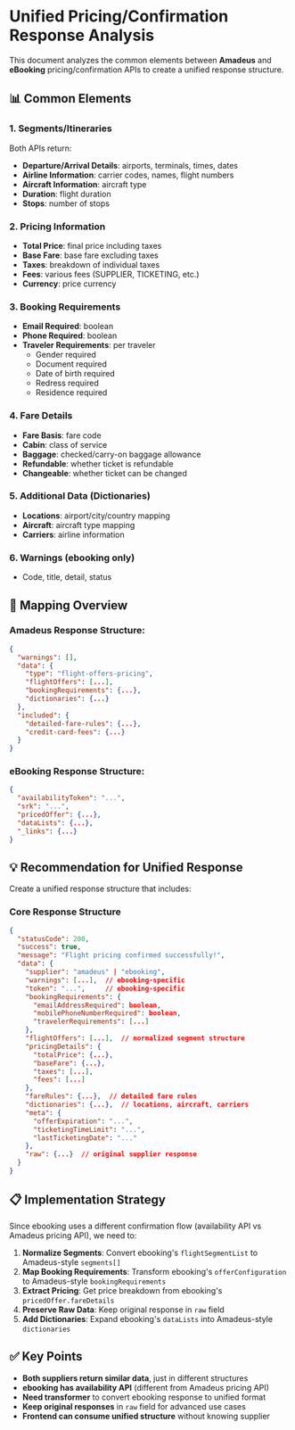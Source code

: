 # Unified Pricing/Confirmation Response Analysis

This document analyzes the common elements between **Amadeus** and **eBooking** pricing/confirmation APIs to create a unified response structure.

## 📊 Common Elements

### 1. **Segments/Itineraries**

Both APIs return:

- **Departure/Arrival Details**: airports, terminals, times, dates
- **Airline Information**: carrier codes, names, flight numbers
- **Aircraft Information**: aircraft type
- **Duration**: flight duration
- **Stops**: number of stops

### 2. **Pricing Information**

- **Total Price**: final price including taxes
- **Base Fare**: base fare excluding taxes
- **Taxes**: breakdown of individual taxes
- **Fees**: various fees (SUPPLIER, TICKETING, etc.)
- **Currency**: price currency

### 3. **Booking Requirements**

- **Email Required**: boolean
- **Phone Required**: boolean
- **Traveler Requirements**: per traveler
  - Gender required
  - Document required
  - Date of birth required
  - Redress required
  - Residence required

### 4. **Fare Details**

- **Fare Basis**: fare code
- **Cabin**: class of service
- **Baggage**: checked/carry-on baggage allowance
- **Refundable**: whether ticket is refundable
- **Changeable**: whether ticket can be changed

### 5. **Additional Data (Dictionaries)**

- **Locations**: airport/city/country mapping
- **Aircraft**: aircraft type mapping
- **Carriers**: airline information

### 6. **Warnings** (ebooking only)

- Code, title, detail, status

## 🔄 Mapping Overview

### Amadeus Response Structure:

```json
{
  "warnings": [],
  "data": {
    "type": "flight-offers-pricing",
    "flightOffers": [...],
    "bookingRequirements": {...},
    "dictionaries": {...}
  },
  "included": {
    "detailed-fare-rules": {...},
    "credit-card-fees": {...}
  }
}
```

### eBooking Response Structure:

```json
{
  "availabilityToken": "...",
  "srk": "...",
  "pricedOffer": {...},
  "dataLists": {...},
  "_links": {...}
}
```

## 💡 Recommendation for Unified Response

Create a unified response structure that includes:

### Core Response Structure

```json
{
  "statusCode": 200,
  "success": true,
  "message": "Flight pricing confirmed successfully!",
  "data": {
    "supplier": "amadeus" | "ebooking",
    "warnings": [...],  // ebooking-specific
    "token": "...",     // ebooking-specific
    "bookingRequirements": {
      "emailAddressRequired": boolean,
      "mobilePhoneNumberRequired": boolean,
      "travelerRequirements": [...]
    },
    "flightOffers": [...],  // normalized segment structure
    "pricingDetails": {
      "totalPrice": {...},
      "baseFare": {...},
      "taxes": [...],
      "fees": [...]
    },
    "fareRules": {...},  // detailed fare rules
    "dictionaries": {...},  // locations, aircraft, carriers
    "meta": {
      "offerExpiration": "...",
      "ticketingTimeLimit": "...",
      "lastTicketingDate": "..."
    },
    "raw": {...}  // original supplier response
  }
}
```

## 📋 Implementation Strategy

Since ebooking uses a different confirmation flow (availability API vs Amadeus pricing API), we need to:

1. **Normalize Segments**: Convert ebooking's `flightSegmentList` to Amadeus-style `segments[]`
2. **Map Booking Requirements**: Transform ebooking's `offerConfiguration` to Amadeus-style `bookingRequirements`
3. **Extract Pricing**: Get price breakdown from ebooking's `pricedOffer.fareDetails`
4. **Preserve Raw Data**: Keep original response in `raw` field
5. **Add Dictionaries**: Expand ebooking's `dataLists` into Amadeus-style `dictionaries`

## ✅ Key Points

- **Both suppliers return similar data**, just in different structures
- **ebooking has availability API** (different from Amadeus pricing API)
- **Need transformer** to convert ebooking response to unified format
- **Keep original responses** in `raw` field for advanced use cases
- **Frontend can consume unified structure** without knowing supplier
